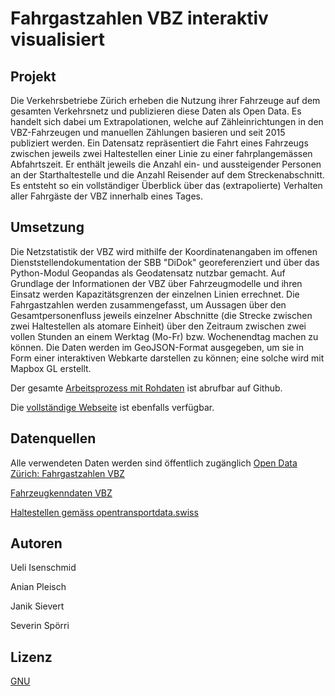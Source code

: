 # Fahrgastzahlen VBZ interaktiv visualisiert

## Projekt

Die Verkehrsbetriebe Zürich erheben die Nutzung ihrer Fahrzeuge auf dem gesamten Verkehrsnetz und publizieren diese Daten als Open Data. Es handelt sich dabei um Extrapolationen, welche auf Zähleinrichtungen in den VBZ-Fahrzeugen und manuellen Zählungen basieren und seit 2015 publiziert werden. Ein Datensatz repräsentiert die Fahrt eines Fahrzeugs zwischen jeweils zwei Haltestellen einer Linie zu einer fahrplangemässen Abfahrtszeit. Er enthält jeweils die Anzahl ein- und aussteigender Personen an der Starthaltestelle und die Anzahl Reisender auf dem Streckenabschnitt. Es entsteht so ein vollständiger Überblick über das (extrapolierte) Verhalten aller Fahrgäste der VBZ innerhalb eines Tages. 

## Umsetzung

Die Netzstatistik der VBZ wird mithilfe der Koordinatenangaben im offenen Dienststellendokumentation der SBB "DiDok" georeferenziert und über das Python-Modul Geopandas als Geodatensatz nutzbar gemacht. Auf Grundlage der Informationen der VBZ über Fahrzeugmodelle und ihren Einsatz werden Kapazitätsgrenzen der einzelnen Linien errechnet. Die Fahrgastzahlen werden zusammengefasst, um Aussagen über den Gesamtpersonenfluss jeweils einzelner Abschnitte (die Strecke zwischen zwei Haltestellen als atomare Einheit) über den Zeitraum zwischen zwei vollen Stunden an einem Werktag (Mo-Fr) bzw. Wochenendtag machen zu können. Die Daten werden im GeoJSON-Format ausgegeben, um sie in Form einer interaktiven Webkarte darstellen zu können; eine solche wird mit Mapbox GL erstellt. 

Der gesamte [Arbeitsprozess mit Rohdaten](https://github.com/bountan/vbz-dataprep) ist abrufbar auf Github. 

Die [vollständige Webseite](https://github.com/bountan/vbz-flow-concept) ist ebenfalls verfügbar.


## Datenquellen
Alle verwendeten Daten werden sind öffentlich zugänglich 
[Open Data Zürich: Fahrgastzahlen VBZ](https://data.stadt-zuerich.ch/dataset/vbz_fahrgastzahlen_ogd)	

[Fahrzeugkenndaten VBZ](https://www.stadt-zuerich.ch/vbz/de/index/die_vbz/fahrzeuge.html) 

[Haltestellen gemäss opentransportdata.swiss](https://data.sbb.ch/explore/dataset/dienststellen-gemass-opentransportdataswiss/table/)

## Autoren

Ueli Isenschmid

Anian Pleisch

Janik Sievert

Severin Spörri

## Lizenz

[GNU](https://choosealicense.com/licenses/gpl-3.0/) 
